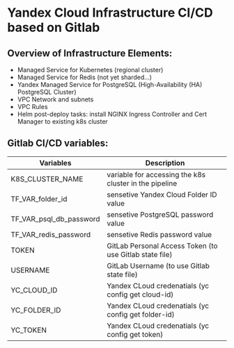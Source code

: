 # Yandex Cloud Infrastructure CI/CD based on Gitlab
## Overview of Infrastructure Elements:
- Managed Service for Kubernetes (regional cluster)
- Managed Service for Redis (not yet sharded...)
- Yandex Managed Service for PostgreSQL (High-Availability (HA) PostgreSQL Cluster)
- VPC Network and subnets
- VPC Rules
- Helm post-deploy tasks: install NGINX Ingress Controller and Cert Manager to existing k8s cluster
## Gitlab CI/CD variables: 
| Variables               | Description                                            |
|-------------------------|--------------------------------------------------------|
| K8S_CLUSTER_NAME        |variable for accessing the k8s cluster in the pipeline  |
| TF_VAR_folder_id        |sensetive Yandex Cloud Folder ID value                  |
| TF_VAR_psql_db_password |sensetive PostgreSQL password value                     |
| TF_VAR_redis_password   |sensetive Redis password value                          |
| TOKEN                   |GitLab Personal Access Token (to use Gitlab state file) |
| USERNAME                |GitLab Username (to use Gitlab state file)              |
| YC_CLOUD_ID             |Yandex CLoud credenatials (yc config get cloud-id)      |
| YC_FOLDER_ID            |Yandex CLoud credenatials (yc config get folder-id)     |
| YC_TOKEN                |Yandex CLoud credenatials (yc config get token)         |

